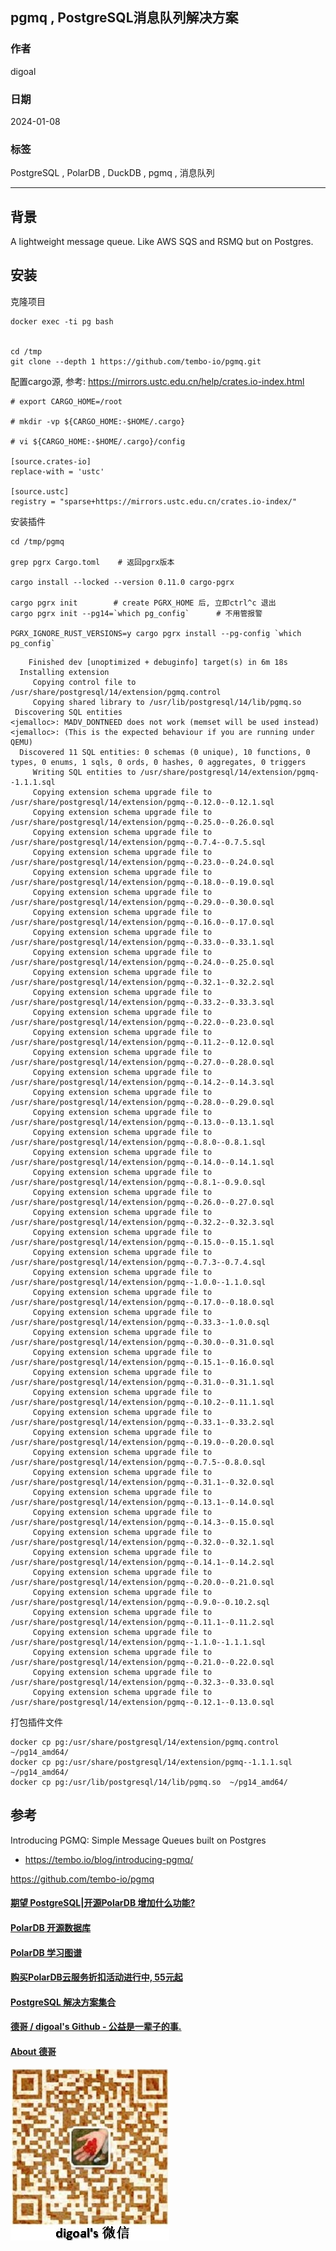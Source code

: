 ## pgmq , PostgreSQL消息队列解决方案   
                                    
### 作者                                    
digoal                                    
                                    
### 日期                                    
2024-01-08                              
                                    
### 标签                                    
PostgreSQL , PolarDB , DuckDB , pgmq , 消息队列             
                                    
----                                    
                                    
## 背景        
A lightweight message queue. Like AWS SQS and RSMQ but on Postgres.    
  
## 安装          
克隆项目          
```          
docker exec -ti pg bash          
          
          
cd /tmp          
git clone --depth 1 https://github.com/tembo-io/pgmq.git     
```          
          
配置cargo源, 参考: https://mirrors.ustc.edu.cn/help/crates.io-index.html          
```          
# export CARGO_HOME=/root            
            
# mkdir -vp ${CARGO_HOME:-$HOME/.cargo}            
            
# vi ${CARGO_HOME:-$HOME/.cargo}/config            
          
[source.crates-io]            
replace-with = 'ustc'            
            
[source.ustc]            
registry = "sparse+https://mirrors.ustc.edu.cn/crates.io-index/"            
```          
          
安装插件          
```          
cd /tmp/pgmq         
      
grep pgrx Cargo.toml    # 返回pgrx版本    
      
cargo install --locked --version 0.11.0 cargo-pgrx      
          
cargo pgrx init        # create PGRX_HOME 后, 立即ctrl^c 退出          
cargo pgrx init --pg14=`which pg_config`      # 不用管报警          
          
PGRX_IGNORE_RUST_VERSIONS=y cargo pgrx install --pg-config `which pg_config`           
```   
  
```  
    Finished dev [unoptimized + debuginfo] target(s) in 6m 18s  
  Installing extension  
     Copying control file to /usr/share/postgresql/14/extension/pgmq.control  
     Copying shared library to /usr/lib/postgresql/14/lib/pgmq.so  
 Discovering SQL entities  
<jemalloc>: MADV_DONTNEED does not work (memset will be used instead)  
<jemalloc>: (This is the expected behaviour if you are running under QEMU)  
  Discovered 11 SQL entities: 0 schemas (0 unique), 10 functions, 0 types, 0 enums, 1 sqls, 0 ords, 0 hashes, 0 aggregates, 0 triggers  
     Writing SQL entities to /usr/share/postgresql/14/extension/pgmq--1.1.1.sql  
     Copying extension schema upgrade file to /usr/share/postgresql/14/extension/pgmq--0.12.0--0.12.1.sql  
     Copying extension schema upgrade file to /usr/share/postgresql/14/extension/pgmq--0.25.0--0.26.0.sql  
     Copying extension schema upgrade file to /usr/share/postgresql/14/extension/pgmq--0.7.4--0.7.5.sql  
     Copying extension schema upgrade file to /usr/share/postgresql/14/extension/pgmq--0.23.0--0.24.0.sql  
     Copying extension schema upgrade file to /usr/share/postgresql/14/extension/pgmq--0.18.0--0.19.0.sql  
     Copying extension schema upgrade file to /usr/share/postgresql/14/extension/pgmq--0.29.0--0.30.0.sql  
     Copying extension schema upgrade file to /usr/share/postgresql/14/extension/pgmq--0.16.0--0.17.0.sql  
     Copying extension schema upgrade file to /usr/share/postgresql/14/extension/pgmq--0.33.0--0.33.1.sql  
     Copying extension schema upgrade file to /usr/share/postgresql/14/extension/pgmq--0.24.0--0.25.0.sql  
     Copying extension schema upgrade file to /usr/share/postgresql/14/extension/pgmq--0.32.1--0.32.2.sql  
     Copying extension schema upgrade file to /usr/share/postgresql/14/extension/pgmq--0.33.2--0.33.3.sql  
     Copying extension schema upgrade file to /usr/share/postgresql/14/extension/pgmq--0.22.0--0.23.0.sql  
     Copying extension schema upgrade file to /usr/share/postgresql/14/extension/pgmq--0.11.2--0.12.0.sql  
     Copying extension schema upgrade file to /usr/share/postgresql/14/extension/pgmq--0.27.0--0.28.0.sql  
     Copying extension schema upgrade file to /usr/share/postgresql/14/extension/pgmq--0.14.2--0.14.3.sql  
     Copying extension schema upgrade file to /usr/share/postgresql/14/extension/pgmq--0.28.0--0.29.0.sql  
     Copying extension schema upgrade file to /usr/share/postgresql/14/extension/pgmq--0.13.0--0.13.1.sql  
     Copying extension schema upgrade file to /usr/share/postgresql/14/extension/pgmq--0.8.0--0.8.1.sql  
     Copying extension schema upgrade file to /usr/share/postgresql/14/extension/pgmq--0.14.0--0.14.1.sql  
     Copying extension schema upgrade file to /usr/share/postgresql/14/extension/pgmq--0.8.1--0.9.0.sql  
     Copying extension schema upgrade file to /usr/share/postgresql/14/extension/pgmq--0.26.0--0.27.0.sql  
     Copying extension schema upgrade file to /usr/share/postgresql/14/extension/pgmq--0.32.2--0.32.3.sql  
     Copying extension schema upgrade file to /usr/share/postgresql/14/extension/pgmq--0.15.0--0.15.1.sql  
     Copying extension schema upgrade file to /usr/share/postgresql/14/extension/pgmq--0.7.3--0.7.4.sql  
     Copying extension schema upgrade file to /usr/share/postgresql/14/extension/pgmq--1.0.0--1.1.0.sql  
     Copying extension schema upgrade file to /usr/share/postgresql/14/extension/pgmq--0.17.0--0.18.0.sql  
     Copying extension schema upgrade file to /usr/share/postgresql/14/extension/pgmq--0.33.3--1.0.0.sql  
     Copying extension schema upgrade file to /usr/share/postgresql/14/extension/pgmq--0.30.0--0.31.0.sql  
     Copying extension schema upgrade file to /usr/share/postgresql/14/extension/pgmq--0.15.1--0.16.0.sql  
     Copying extension schema upgrade file to /usr/share/postgresql/14/extension/pgmq--0.31.0--0.31.1.sql  
     Copying extension schema upgrade file to /usr/share/postgresql/14/extension/pgmq--0.10.2--0.11.1.sql  
     Copying extension schema upgrade file to /usr/share/postgresql/14/extension/pgmq--0.33.1--0.33.2.sql  
     Copying extension schema upgrade file to /usr/share/postgresql/14/extension/pgmq--0.19.0--0.20.0.sql  
     Copying extension schema upgrade file to /usr/share/postgresql/14/extension/pgmq--0.7.5--0.8.0.sql  
     Copying extension schema upgrade file to /usr/share/postgresql/14/extension/pgmq--0.31.1--0.32.0.sql  
     Copying extension schema upgrade file to /usr/share/postgresql/14/extension/pgmq--0.13.1--0.14.0.sql  
     Copying extension schema upgrade file to /usr/share/postgresql/14/extension/pgmq--0.14.3--0.15.0.sql  
     Copying extension schema upgrade file to /usr/share/postgresql/14/extension/pgmq--0.32.0--0.32.1.sql  
     Copying extension schema upgrade file to /usr/share/postgresql/14/extension/pgmq--0.14.1--0.14.2.sql  
     Copying extension schema upgrade file to /usr/share/postgresql/14/extension/pgmq--0.20.0--0.21.0.sql  
     Copying extension schema upgrade file to /usr/share/postgresql/14/extension/pgmq--0.9.0--0.10.2.sql  
     Copying extension schema upgrade file to /usr/share/postgresql/14/extension/pgmq--0.11.1--0.11.2.sql  
     Copying extension schema upgrade file to /usr/share/postgresql/14/extension/pgmq--1.1.0--1.1.1.sql  
     Copying extension schema upgrade file to /usr/share/postgresql/14/extension/pgmq--0.21.0--0.22.0.sql  
     Copying extension schema upgrade file to /usr/share/postgresql/14/extension/pgmq--0.32.3--0.33.0.sql  
     Copying extension schema upgrade file to /usr/share/postgresql/14/extension/pgmq--0.12.1--0.13.0.sql  
```         
  
打包插件文件  
```  
docker cp pg:/usr/share/postgresql/14/extension/pgmq.control  ~/pg14_amd64/  
docker cp pg:/usr/share/postgresql/14/extension/pgmq--1.1.1.sql  ~/pg14_amd64/  
docker cp pg:/usr/lib/postgresql/14/lib/pgmq.so  ~/pg14_amd64/  
```  
  
## 参考  
Introducing PGMQ: Simple Message Queues built on Postgres  
- https://tembo.io/blog/introducing-pgmq/  
  
https://github.com/tembo-io/pgmq  
  
  
  
#### [期望 PostgreSQL|开源PolarDB 增加什么功能?](https://github.com/digoal/blog/issues/76 "269ac3d1c492e938c0191101c7238216")
  
  
#### [PolarDB 开源数据库](https://openpolardb.com/home "57258f76c37864c6e6d23383d05714ea")
  
  
#### [PolarDB 学习图谱](https://www.aliyun.com/database/openpolardb/activity "8642f60e04ed0c814bf9cb9677976bd4")
  
  
#### [购买PolarDB云服务折扣活动进行中, 55元起](https://www.aliyun.com/activity/new/polardb-yunparter?userCode=bsb3t4al "e0495c413bedacabb75ff1e880be465a")
  
  
#### [PostgreSQL 解决方案集合](../201706/20170601_02.md "40cff096e9ed7122c512b35d8561d9c8")
  
  
#### [德哥 / digoal's Github - 公益是一辈子的事.](https://github.com/digoal/blog/blob/master/README.md "22709685feb7cab07d30f30387f0a9ae")
  
  
#### [About 德哥](https://github.com/digoal/blog/blob/master/me/readme.md "a37735981e7704886ffd590565582dd0")
  
  
![digoal's wechat](../pic/digoal_weixin.jpg "f7ad92eeba24523fd47a6e1a0e691b59")
  
